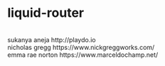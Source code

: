 # liquid-router
<br>
sukanya aneja http://playdo.io <br>
nicholas gregg https://www.nickgreggworks.com/ <br>
emma rae norton https://www.marceldochamp.net/ <br>
<br>

